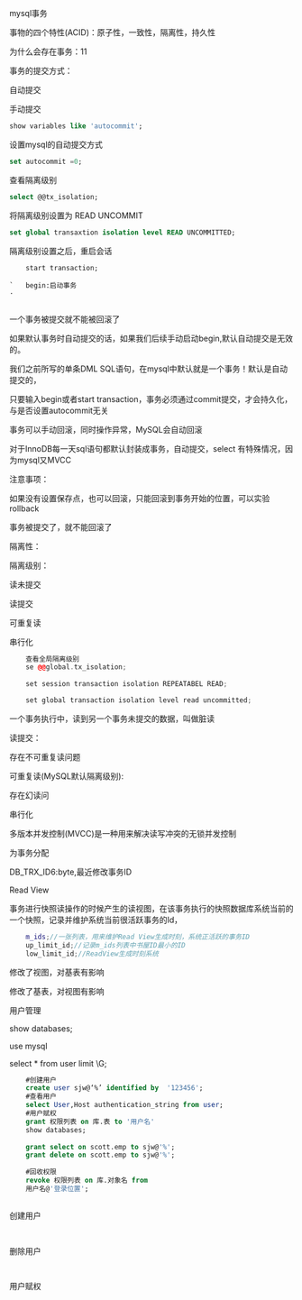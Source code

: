 mysql事务

事物的四个特性(ACID)：原子性，一致性，隔离性，持久性

为什么会存在事务：11



事务的提交方式：

自动提交

手动提交

```sql
show variables like 'autocommit';
```

设置mysql的自动提交方式

```sql
set autocommit =0;
```

查看隔离级别

```sql
select @@tx_isolation;
```

将隔离级别设置为 READ UNCOMMIT

```sql
set global transaxtion isolation level READ UNCOMMITTED;
```

隔离级别设置之后，重启会话



```
	start transaction;

`	begin:启动事务
·	
	
```

一个事务被提交就不能被回滚了

如果默认事务时自动提交的话，如果我们后续手动启动begin,默认自动提交是无效的。

我们之前所写的单条DML SQL语句，在mysql中默认就是一个事务！默认是自动提交的，

只要输入begin或者start transaction，事务必须通过commit提交，才会持久化，与是否设置autocommit无关

事务可以手动回滚，同时操作异常，MySQL会自动回滚

对于InnoDB每一天sql语句都默认封装成事务，自动提交，select 有特殊情况，因为mysql又MVCC

注意事项：

如果没有设置保存点，也可以回滚，只能回滚到事务开始的位置，可以实验rollback

事务被提交了，就不能回滚了

隔离性：



隔离级别：

读未提交

读提交

可重复读

串行化

```cpp
	查看全局隔离级别
	se @@global.tx_isolation;
	
	set session transaction isolation REPEATABEL READ;

	set global transaction isolation level read uncommitted; 
```

一个事务执行中，读到另一个事务未提交的数据，叫做脏读

读提交：

存在不可重复读问题





可重复读(MySQL默认隔离级别):

存在幻读问



串行化





多版本并发控制(MVCC)是一种用来解决读写冲突的无锁并发控制

为事务分配

DB_TRX_ID6:byte,最近修改事务ID



Read View

事务进行快照读操作的时候产生的读视图，在该事务执行的快照数据库系统当前的一个快照，记录并维护系统当前很活跃事务的Id，

```cpp
	m_ids;//一张列表，用来维护Read View生成时刻，系统正活跃的事务ID
	up_limit_id;//记录m_ids列表中书屋ID最小的ID
	low_limit_id;//ReadView生成时刻系统
```









修改了视图，对基表有影响

修改了基表，对视图有影响







用户管理

show databases;

use mysql

select * from user limit \G;

```sql
	#创建用户
	create user sjw@‘%’ identified by  '123456';
	#查看用户
	select User,Host authentication_string from user;
	#用户赋权
	grant 权限列表 on 库.表 to '用户名'
	show databases;
	
	grant select on scott.emp to sjw@'%';
	grant delete on scott.emp to sjw@'%';
	
	#回收权限
	revoke 权限列表 on 库.对象名 from 
	用户名@'登录位置';
	
```

创建用户

```sql
	
```

删除用户

```sql
	
```

用户赋权

```sql
	
```

